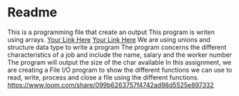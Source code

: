 # Readme
This is a programming file that create an output
This program is writen using arrays.
[Your Link Here](https://www.loom.com/share/f24a3996d9fb4c0e97bf23f307922899)
[Your Link Here](https://github.com/modouami67/Readme/edit/main/README.md)
We are using unions and structure data type to write a program
The program concerns the different characteristics of a job and include the name, salary and the worker number
The program will output the size of the char available
In this assignment, we are creating a File I/O program to show the different functions we can use to read, write, process and close a file using the different functions.
https://www.loom.com/share/099b6263757f4742ad98d5525e897332
